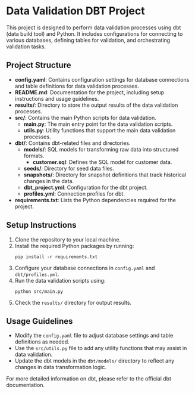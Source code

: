 # Data Validation DBT Project

This project is designed to perform data validation processes using dbt (data build tool) and Python. It includes configurations for connecting to various databases, defining tables for validation, and orchestrating validation tasks.

## Project Structure

- **config.yaml**: Contains configuration settings for database connections and table definitions for data validation processes.
- **README.md**: Documentation for the project, including setup instructions and usage guidelines.
- **results/**: Directory to store the output results of the data validation processes.
- **src/**: Contains the main Python scripts for data validation.
  - **main.py**: The main entry point for the data validation scripts.
  - **utils.py**: Utility functions that support the main data validation processes.
- **dbt/**: Contains dbt-related files and directories.
  - **models/**: SQL models for transforming raw data into structured formats.
    - **customer.sql**: Defines the SQL model for customer data.
  - **seeds/**: Directory for seed data files.
  - **snapshots/**: Directory for snapshot definitions that track historical changes in the data.
  - **dbt_project.yml**: Configuration for the dbt project.
  - **profiles.yml**: Connection profiles for dbt.
- **requirements.txt**: Lists the Python dependencies required for the project.

## Setup Instructions

1. Clone the repository to your local machine.
2. Install the required Python packages by running:
   ```
   pip install -r requirements.txt
   ```
3. Configure your database connections in `config.yaml` and `dbt/profiles.yml`.
4. Run the data validation scripts using:
   ```
   python src/main.py
   ```
5. Check the `results/` directory for output results.

## Usage Guidelines

- Modify the `config.yaml` file to adjust database settings and table definitions as needed.
- Use the `src/utils.py` file to add any utility functions that may assist in data validation.
- Update the dbt models in the `dbt/models/` directory to reflect any changes in data transformation logic.

For more detailed information on dbt, please refer to the official dbt documentation.